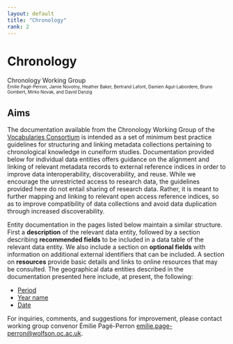 ```yaml
---
layout: default
title: "Chronology"
rank: 2
---
```

# Chronology
Chronology Working Group   
<font size=1>Émilie Pagé-Perron, Jamie Novotny, Heather Baker, Bertrand Lafont, Damien Agut-Labordere, Bruno Gombert, Mirko Novak, and David Danzig</font> 

## Aims
The documentation available from the Chronology Working Group of the [Vocabularies Consortium](index.html) is intended as a set of minimum best practice guidelines for structuring and linking metadata collections pertaining to chronological knowledge in cuneiform studies. Documentation provided below for individual data entities offers guidance on the alignment and linking of relevant metadata records to external reference indices in order to improve data interoperability, discoverability, and reuse. While we encourage the unrestricted access to research data, the guidelines provided here do not entail sharing of research data. Rather, it is meant to further mapping and linking to relevant open access reference indices, so as to improve compatibility of data collections and avoid data duplication through increased discoverability.

Entity documentation in the pages listed below maintain a similar structure. First a **description** of the relevant data entity, followed by a section describing **recommended fields** to be included in a data table of the relevant data entity. We also include a section on **optional fields** with information on additional external identifiers that can be included. A section on **resources** provide basic details and links to online resources that may be consulted. The geographical data entities described in the documentation presented here include, at present, the following:

* [Period](chronology_period.html)
* [Year name](chronology_year_name.html)   
* [Date](chronology_date.html)   
 
For inquiries, comments, and suggestions for improvement, please contact working group convenor Émilie Pagé-Perron <emilie.page-perron@wolfson.oc.ac.uk>.
